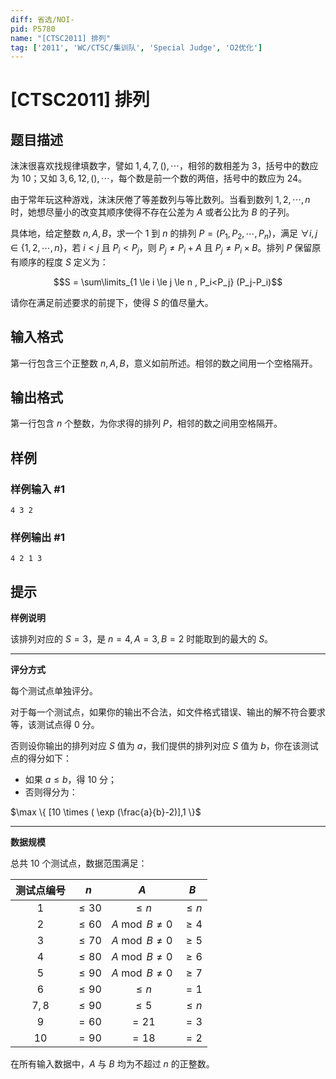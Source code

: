 ```yaml
---
diff: 省选/NOI-
pid: P5780
name: "[CTSC2011] 排列"
tag: ['2011', 'WC/CTSC/集训队', 'Special Judge', 'O2优化']
---
```

# [CTSC2011] 排列
## 题目描述

沫沫很喜欢找规律填数字，譬如 $1,4,7,( ),\cdots$，相邻的数相差为 $3$，括号中的数应为 $10$；又如 $3,6,12,( ),\cdots$，每个数是前一个数的两倍，括号中的数应为 $24$。

由于常年玩这种游戏，沫沫厌倦了等差数列与等比数列。当看到数列 $1,2,\cdots,n$ 时，她想尽量小的改变其顺序使得不存在公差为 $A$ 或者公比为 $B$ 的子列。

具体地，给定整数 $n,A,B$，求一个 $1$ 到 $n$ 的排列 $P = (P_1,P_2,\cdots,P_n)$，满足 $\forall i,j \in \{1,2,\cdots,n \}$，若 $i<j$ 且 $P_i<P_j$，则 $P_j \neq P_i+A$ 且 $P_j \neq P_i \times B$。排列 $P$ 保留原有顺序的程度 $S$ 定义为：

$$S = \sum\limits_{1 \le i \le j \le n , P_i<P_j} (P_j-P_i)$$

请你在满足前述要求的前提下，使得 $S$ 的值尽量大。
## 输入格式

第一行包含三个正整数 $n,A,B$，意义如前所述。相邻的数之间用一个空格隔开。
## 输出格式

第一行包含 $n$ 个整数，为你求得的排列 $P$，相邻的数之间用空格隔开。
## 样例

### 样例输入 #1
```
4 3 2

```
### 样例输出 #1
```
4 2 1 3

```
## 提示

**样例说明**

该排列对应的 $S = 3$，是 $n=4,A=3,B=2$ 时能取到的最大的 $S$。

------

**评分方式**

每个测试点单独评分。

对于每一个测试点，如果你的输出不合法，如文件格式错误、输出的解不符合要求等，该测试点得 $0$ 分。

否则设你输出的排列对应 $S$ 值为 $a$，我们提供的排列对应 $S$ 值为 $b$，你在该测试点的得分如下：

- 如果 $a \le b$，得 $10$ 分；
- 否则得分为：

$\max \{ [10 \times ( \exp (\frac{a}{b}-2)],1 \}$

------

**数据规模**


总共 $10$ 个测试点，数据范围满足：

| 测试点编号 |   $n$    |        $A$        |   $B$   |
| :--------: | :------: | :---------------: | :-----: |
|    $1$     | $\le 30$ |      $\le n$      | $\le n$ |
|    $2$     | $\le 60$ | $A\bmod B\not =0$ | $\ge 4$ |
|    $3$     | $\le 70$ | $A\bmod B\not =0$ | $\ge 5$ |
|    $4$     | $\le 80$ | $A\bmod B\not =0$ | $\ge 6$ |
|    $5$     | $\le 90$ | $A\bmod B\not =0$ | $\ge 7$ |
|    $6$     | $\le 90$ |      $\le n$      |  $=1$   |
|   $7,8$    | $\le 90$ |      $\le 5$      | $\le n$ |
|    $9$     |  $=60$   |       $=21$       |  $=3$   |
|    $10$    |  $=90$   |       $=18$       |  $=2$   |

在所有输入数据中，$A$ 与 $B$ 均为不超过 $n$ 的正整数。
